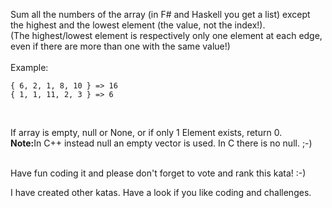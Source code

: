 Sum all the numbers of the array (in F# and Haskell you get a list) except the highest and the lowest element (the value, not the index!).<br>
(The highest/lowest element is respectively only one element at each edge, even if there are more than one with the same value!)<br><br>
Example:
```
{ 6, 2, 1, 8, 10 } => 16
{ 1, 1, 11, 2, 3 } => 6
```
<br>

If array is empty, null or None, or if only 1 Element exists, return 0.<br>
<strong>Note:</strong>In C++ instead null an empty vector is used. In C there is no null. ;-)
<br><br>

Have fun coding it and please don't forget to vote and rank this kata! :-) 

I have created other katas. Have a look if you like coding and challenges.
